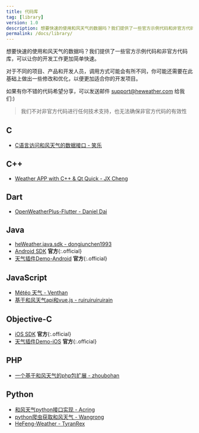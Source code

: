 ```yaml
---
title: 代码库
tag: [library]
version: 1.0
description: 想要快速的使用和风天气的数据吗？我们提供了一些官方示例代码和非官方代码库，可以让你的开发工作更加简单快速。
permalink: /docs/library/
---
```


想要快速的使用和风天气的数据吗？我们提供了一些官方示例代码和非官方代码库，可以让你的开发工作更加简单快速。

对于不同的项目、产品和开发人员，调用方式可能会有所不同，你可能还需要在此基础上做出一些修改和优化，以便更加适合你的开发项目。

如果有你不错的代码希望分享，可以发送邮件 <support@heweather.com> 给我们:)

> 我们不对非官方代码进行任何技术支持，也无法确保非官方代码的有效性

## C

- [C语言访问和风天气的数据接口 - 笑乐](https://github.com/xlofhappy/heweather-api-c)

## C++

- [Weather APP with C++ & Qt Quick - JX Cheng](https://github.com/chengjianxi/Weather)
  
## Dart

- [OpenWeatherPlus-Flutter - Daniel Dai](https://github.com/danieldai/OpenWeatherPlus-Flutter)

## Java

- [heWeather.java.sdk - dongjunchen1993](https://github.com/dongjunchen1993/heWeather.java.sdk)
- [Android SDK](/docs/sdk/android) **官方**{:.official}
- [天气插件Demo-Android](https://github.com/heweather/WidgetDemo-Android) **官方**{:.official}

## JavaScript

- [Météo 天气 - Venthan](https://github.com/Venthanx/Weather)
- [基于和风天气api和vue.js - ruiruiruiruirain](https://github.com/ruiruiruiruirain/myweather) 

## Objective-C

- [iOS SDK](/docs/sdk/ios) **官方**{:.official}
- [天气插件Demo-iOS](https://github.com/heweather/WidgetDemo-iOS) **官方**{:.official}

## PHP

- [一个基于和风天气的php包扩展 - zhoubohan](https://github.com/zhoubohan/weather)

## Python

- [和风天气python接口实现 - Acring](https://github.com/Acring/HeWeather) 
- [python爬虫获取和风天气 - Wangrong](https://github.com/waro163/Crawling-weather)
- [HeFeng-Weather - TyranRex](https://github.com/TyranRex/HeFeng-Weather)
